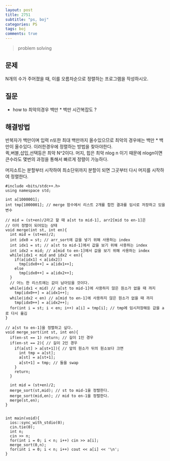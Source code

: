 ```yaml
---
layout: post
title: 2751
subtitle: "ps, boj"
categories: PS
tags: boj
comments: true
---
```

> problem solving

## 문제
N개의 수가 주어졌을 때, 이를 오름차순으로 정렬하는 프로그램을 작성하시오.

## 질문
  * how to 최악의경우 백만 * 백만 시간복잡도 ?
  
## 해결방법
 반복자가 백만이며 입력 n또한 최대 백만까지 올수있으므로 최악의 경우에는 백만 * 백만이 올수있다.   이러한경우에 정렬하는 방법을 찾아야한다.   
 퀵,버블,삽입,선택등은 최악 N^2이다. 머지, 힙은 최악 nlog n 이기 때문에 nlogn이면 큰수라도 몇번의 과정을 통해서 빠르게 정렬이 가능하다.    

 머지소트는 분할부터 시작하여 최소단위까지 분할이 되면 그곳부터 다시 머지를 시작하여 정렬한다. 
~~~
#include <bits/stdc++.h>
using namespace std;

int a[1000001];
int tmp[1000001]; // merge 함수에서 리스트 2개를 합친 결과를 임시로 저장하고 있을 변수

// mid = (st+en)/2라고 할 때 a[st to mid-1], arr2[mid to en-1]은 
// 이미 정렬이 되어있는 상태
void merge(int st, int en){
  int mid = (st+en)/2;
  int idx0 = st; // arr_sort에 값을 넣기 위해 사용하는 index
  int idx1 = st; // a[st to mid-1]에서 값을 보기 위해 사용하는 index
  int idx2 = mid; // a[mid to en-1]에서 값을 보기 위해 사용하는 index
  while(idx1 < mid and idx2 < en){
    if(a[idx1] < a[idx2])
      tmp[idx0++] = a[idx1++];
    else
      tmp[idx0++] = a[idx2++];
  }
  // 어느 한 리스트에는 값이 남아있을 것이다.
  while(idx1 < mid) // a[st to mid-1]에 사용하지 않은 원소가 없을 때 까지
    tmp[idx0++] = a[idx1++];
  while(idx2 < en) // a[mid to en-1]에 사용하지 않은 원소가 없을 때 까지
    tmp[idx0++] = a[idx2++];
  for(int i = st; i < en; i++) a[i] = tmp[i]; // tmp에 임시저장해둔 값을 a로 다시 옮김
}

// a[st to en-1]을 정렬하고 싶다.
void merge_sort(int st, int en){
  if(en-st == 1) return; // 길이 1인 경우
  if(en-st == 2){ // 길이 2인 경우
    if(a[st] > a[st+1]){ // 앞의 원소가 뒤의 원소보다 크면
      int tmp = a[st];
      a[st] = a[st+1];
      a[st+1] = tmp; // 둘을 swap
    }
    return;
  }

  int mid = (st+en)/2;
  merge_sort(st,mid); // st to mid-1을 정렬한다.
  merge_sort(mid,en); // mid to en-1을 정렬한다.
  merge(st,en);
}


int main(void){
  ios::sync_with_stdio(0);
  cin.tie(0);
  int n;
  cin >> n;  
  for(int i = 0; i < n; i++) cin >> a[i];
  merge_sort(0,n);
  for(int i = 0; i < n; i++) cout << a[i] << '\n';
}


~~~


